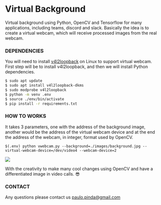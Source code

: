 # Virtual Background
Virtual background using Python, OpenCV and Tensorflow for many applications, including teams, discord and slack. Basically the idea is to create a virtual webcam, which will receive processed images from the real webcam.



### DEPENDENCIES

You will need to install [v4l2loopback](https://github.com/umlaeute/v4l2loopback) on Linux to support virtual webcam. First step will be to install v4l2loopback, and then we will install Python dependencies.

```sh
$ sudo apt update
$ sudo apt install v4l2loopback-dkms
$ sudo modprobe v4l2loopback
$ python -m venv .env
$ source ./env/bin/activate
$ pip install -r requirements.txt
```



### HOW TO WORKS

It takes 3 parameters, one with the address of the background image, another would be the address of the virtual webcam device and at the end the address of the webcam, in integer, format used by OpenCV.

```
$(.env) python vwebcam.py --background=./images/background.jpg --virtual-webcam-device=/dev/video4 --webcam-device=2
```

![](https://raw.githubusercontent.com/xxpauloxx/virtual-background/main/images/example.jpeg)

With the creativity to make many cool changes using OpenCV and have a differentiated image in video calls. :sunglasses:

### CONTACT

Any questions please contact us paulo.pinda@gmail.com

